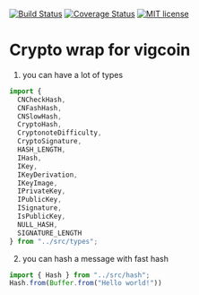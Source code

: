 [![Build Status](https://travis-ci.org/vigcoin/crypto.svg?branch=master)](https://travis-ci.org/vigcoin/crypto.svg?branch=master)
[![Coverage Status](https://coveralls.io/repos/github/vigcoin/crypto/badge.svg?branch=master)](https://coveralls.io/github/vigcoin/crypto?branch=master)
[![MIT license](http://img.shields.io/badge/license-MIT-brightgreen.svg)](http://opensource.org/licenses/MIT)

# Crypto wrap for vigcoin

1. you can have a lot of types

```ts
import {
  CNCheckHash,
  CNFashHash,
  CNSlowHash,
  CryptoHash,
  CryptonoteDifficulty,
  CryptoSignature,
  HASH_LENGTH,
  IHash,
  IKey,
  IKeyDerivation,
  IKeyImage,
  IPrivateKey,
  IPublicKey,
  ISignature,
  IsPublicKey,
  NULL_HASH,
  SIGNATURE_LENGTH
} from "../src/types";
```

2. you can hash a message with fast hash

```ts
import { Hash } from "../src/hash";
Hash.from(Buffer.from("Hello world!"))
```
